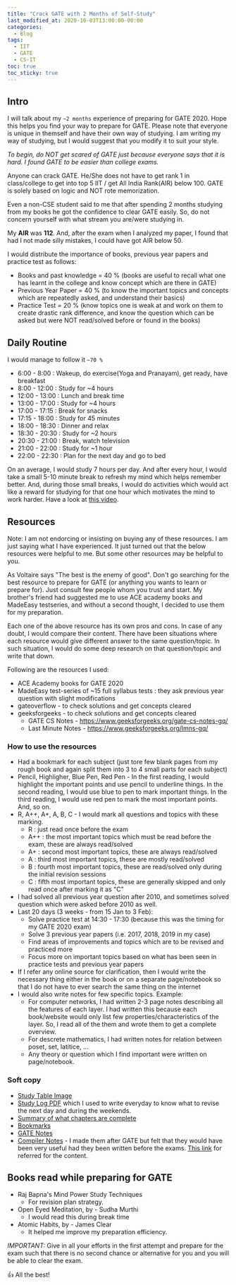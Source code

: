 ```yaml
---
title: "Crack GATE with 2 Months of Self-Study"
last_modified_at: 2020-10-03T13:00:00-00:00
categories:
  - Blog
tags:
  - IIT
  - GATE
  - CS-IT
toc: true
toc_sticky: true
---
```


<!-- # Crack GATE with 2 Months of Self-Study -->

## Intro

I will talk about my `~2 months` experience of preparing for GATE 2020. Hope this helps you find your way to prepare for GATE.
Please note that everyone is unique in themself and have their own way of studying. I am writing my way of studying, but I would suggest that you modify it to suit your style.

*To begin, do NOT get scared of GATE just because everyone says that it is hard. I found GATE to be easier than college exams.*

Anyone can crack GATE. He/She does not have to get rank 1 in class/college to get into top 5 IIT / get All India Rank(AIR) below 100.
GATE is solely based on logic and NOT rote memorization.

Even a non-CSE student said to me that after spending 2 months studying from my books he got the confidence to clear GATE easily. So, do not concern yourself with what stream you are/were studying in.

My **AIR** was **112**. And, after the exam when I analyzed my paper, I found that had I not made silly mistakes, I could have got AIR below 50.

I would distribute the importance of books, previous year papers and practice test as follows:

* Books and past knowledge = 40 % (books are useful to recall what one has learnt in the college and know concept which are there in GATE)
* Previous Year Paper      = 40 % (to know the important topics and concepts which are repeatedly asked, and understand their basics)
* Practice Test            = 20 % (know topics one is weak at and work on them to create drastic rank difference, and know the question which can be asked but were NOT read/solved before or found in the books)


## Daily Routine
I would manage to follow it `~70 %`

*  6:00 -  8:00 : Wakeup, do exercise(Yoga and Pranayam), get ready, have breakfast<!-- , finish up pooja rituals -->
*  8:00 - 12:00 : Study for ~4 hours
* 12:00 - 13:00 : Lunch and break time
* 13:00 - 17:00 : Study for ~4 hours
* 17:00 - 17:15 : Break for snacks
* 17:15 - 18:00 : Study for 45 minutes
* 18:00 - 18:30 : Dinner and relax
* 18:30 - 20:30 : Study for ~2 hours
* 20:30 - 21:00 : Break, watch television
* 21:00 - 22:00 : Study for ~1 hour
* 22:00 - 22:30 : Plan for the next day and go to bed


On an average, I would study 7 hours per day. And after every hour, I would take a small 5-10 minute break to refresh my mind which helps remember better. And, during those small breaks, I would do activities which would act like a reward for studying for that one hour which motivates the mind to work harder. Have a look at [this video](https://youtu.be/e3N62CFmli8).


## Resources

Note: I am not endorcing or insisting on buying any of these resources. I am just saying what I have experienced. It just turned out that the below resources were helpful to me. But some other resources may be helpful to you.

As Voltaire says "The best is the enemy of good". Don't go searching for the best resource to prepare for GATE (or anything you wants to learn or prepare for). Just consult few people whom you trust and start. My brother's friend had suggested me to use ACE academy books and MadeEasy testseries, and without a second thought, I decided to use them for my preparation.

Each one of the above resource has its own pros and cons. In case of any doubt, I would compare their content.
There have been situations where each resource would give different answer to the same question/topic. In such situation, I would do some deep research on that question/topic and write that down.

Following are the resources I used:

- ACE Academy books for GATE 2020
- MadeEasy test-series of ~15 full syllabus tests : they ask previous year question with slight modifications
- gateoverflow - to check solutions and get concepts cleared
- geeksforgeeks - to check solutions and get concepts cleared
    * GATE CS Notes - https://www.geeksforgeeks.org/gate-cs-notes-gq/
    * Last Minute Notes - https://www.geeksforgeeks.org/lmns-gq/

<!-- Compiler difficulty: 
- Refer 5 Minute Engineering for Compiler -->


### How to use the resources
* Had a bookmark for each subject (just tore few blank pages from my rough book and again split them into 3 to 4 small parts for each subject)
* Pencil, Highligher, Blue Pen, Red Pen - In the first reading, I would highlight the important points and use pencil to underline things. In the second reading, I would use blue to pen to mark important things. In the third reading, I would use red pen to mark the most important points. And, so on.
* R, A++, A+, A, B, C - I would mark all questions and topics with these marking.
    * R     : just read once before the exam
    * A++   : the most important topics which must be read before the exam, these are always read/solved
    * A+    : second most important topics, these are always read/solved
    * A     : third most important topics, these are mostly read/solved
    * B     : fourth most important topics, these are read/solved only during the initial revision sessions
    * C     : fifth most important topics, these are generally skipped and only read once after marking it as "C"
* I had solved all previous year question after 2010, and sometimes solved question which were asked before 2010 as well.
* Last 20 days (3 weeks - from 15 Jan to 3 Feb):
    - Solve practice test at 14:30 - 17:30 (because this was the timing for my GATE 2020 exam)
    - Solve 3 previous year papers (i.e. 2017, 2018, 2019 in my case)
    - Find areas of improvements and topics which are to be revised and practiced more
    - Focus more on important topics based on what has been seen in practice tests and previous year papers
* If I refer any online source for clarification, then I would write the necessary thing either in the book or on a separate page/notebook so that I do not have to ever search the same thing on the internet
* I would also write notes for few specific topics. Example:
    * For computer networks, I had written 2-3 page notes describing all the features of each layer. I had written this because each book/website would only list few properties/characteristics of the layer. So, I read all of the them and wrote them to get a complete overview.
    * For descrete mathematics, I had written notes for relation between poset, set, latitice, ...
    * Any theory or question which I find important were written on page/notebook.


### Soft copy
* [Study Table Image](/assets/GATE/IMG_20200613_073153.jpg) <!-- ![Study Table](/assets/GATE/IMG_20200613_073153.jpg "Study Table") -->
* [Study Log PDF](/assets/GATE/GATE%202%20Months%20Study%20Log.pdf) which I used to write everyday to know what to revise the next day and during the weekends.
* [Summary of what chapters are complete](/assets/GATE/IMG_20200622_131425.jpg)
* [Bookmarks](/assets/GATE/IMG_20200628_054103.jpg)
* [GATE Notes](/assets/GATE/GATE%20Notes%20-%20almost%20All.pdf)
* [Compiler Notes](/assets/GATE/GATE%20Compiler%20Notes.pdf) - I made them after GATE but felt that they would have been very useful had they been written before the exams. [This link](https://www.youtube.com/playlist?list=PLYwpaL_SFmcC6FupM--SachxUTOiQ7XHw) for referred for the content.
<!-- Add study hours table PDF -->
<!-- ![Study hours record](/assets/GATE/IMG_) -->


## Books read while preparing for GATE
* Raj Bapna's Mind Power Study Techniques
    - For revision plan strategy.
* Open Eyed Meditation, by - Sudha Murthi
    - I would read this during break time
* Atomic Habits, by - James Clear
    - It helped me improve my preparation efficiency.


*IMPORTANT:* Give in all your efforts in the first attempt and prepare for the exam such that there is no second chance or alternative for you and you will be able to clear the exam.


👍 All the best!
